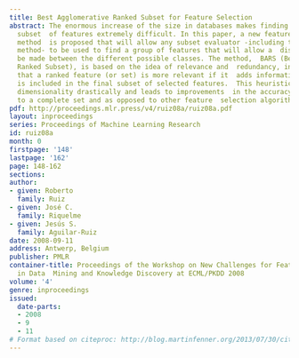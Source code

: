 ```yaml
---
title: Best Agglomerative Ranked Subset for Feature Selection
abstract: The enormous increase of the size in databases makes finding an optimal
  subset  of features extremely difficult. In this paper, a new feature selection
  method  is proposed that will allow any subset evaluator -including the wrapper  evaluation
  method- to be used to find a group of features that will allow a  distinction to
  be made between the different possible classes. The method,  BARS (Best Agglomerative
  Ranked Subset), is based on the idea of relevance and  redundancy, in the sense
  that a ranked feature (or set) is more relevant if it  adds information when it
  is included in the final subset of selected features.  This heuristic method reduces
  dimensionality drastically and leads to improvements  in the accuracy, in comparison
  to a complete set and as opposed to other feature  selection algorithms.
pdf: http://proceedings.mlr.press/v4/ruiz08a/ruiz08a.pdf
layout: inproceedings
series: Proceedings of Machine Learning Research
id: ruiz08a
month: 0
firstpage: '148'
lastpage: '162'
page: 148-162
sections: 
author:
- given: Roberto
  family: Ruiz
- given: José C.
  family: Riquelme
- given: Jesús S.
  family: Aguilar-Ruiz
date: 2008-09-11
address: Antwerp, Belgium
publisher: PMLR
container-title: Proceedings of the Workshop on New Challenges for Feature Selection
  in Data  Mining and Knowledge Discovery at ECML/PKDD 2008
volume: '4'
genre: inproceedings
issued:
  date-parts:
  - 2008
  - 9
  - 11
# Format based on citeproc: http://blog.martinfenner.org/2013/07/30/citeproc-yaml-for-bibliographies/
---
```

